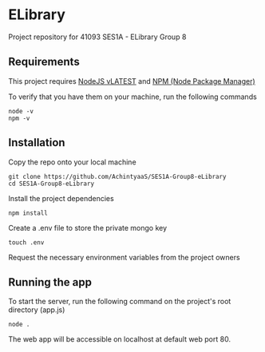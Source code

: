 # ELibrary

Project repository for 41093 SES1A - ELibrary Group 8

## Requirements

This project requires [NodeJS vLATEST](https://nodejs.org/) and [NPM (Node Package Manager)](https://npmjs.org/)

To verify that you have them on your machine, run the following commands

```
node -v
npm -v
```

## Installation

Copy the repo onto your local machine

```
git clone https://github.com/AchintyaaS/SES1A-Group8-eLibrary
cd SES1A-Group8-eLibrary
```

Install the project dependencies

```
npm install
```

Create a .env file to store the private mongo key

```
touch .env
```

Request the necessary environment variables from the project owners

## Running the app

To start the server, run the following command on the project's root directory (app.js)

```
node .
```

The web app will be accessible on localhost at default web port 80.
